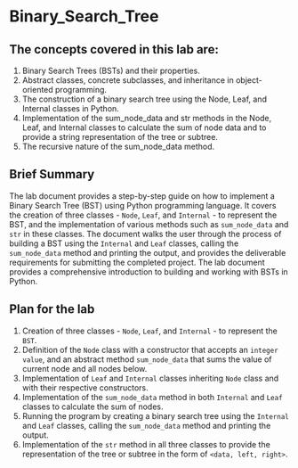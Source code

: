 # Binary_Search_Tree

## The concepts covered in this lab are:

1. Binary Search Trees (BSTs) and their properties.
2. Abstract classes, concrete subclasses, and inheritance in object-oriented programming.
3. The construction of a binary search tree using the Node, Leaf, and Internal classes in Python.
4. Implementation of the sum_node_data and str methods in the Node, Leaf, and Internal classes to calculate the sum of node data and to provide a string representation of the tree or subtree.
5. The recursive nature of the sum_node_data method.

## Brief Summary
The lab document provides a step-by-step guide on how to implement a Binary Search Tree (BST) using Python programming language. It covers the creation of three classes - `Node`, `Leaf`, and `Internal` - to represent the BST, and the implementation of various methods such as `sum_node_data` and `str` in these classes. The document walks the user through the process of building a BST using the `Internal` and `Leaf` classes, calling the `sum_node_data` method and printing the output, and provides the deliverable requirements for submitting the completed project. The lab document provides a comprehensive introduction to building and working with BSTs in Python.

## Plan for the lab
1. Creation of three classes - `Node`, `Leaf`, and `Internal` - to represent the `BST`.
2. Definition of the `Node` class with a constructor that accepts an `integer value`, and an abstract method `sum_node_data` that sums the value of current node and all nodes below.
3. Implementation of `Leaf` and `Internal` classes inheriting `Node` class and with their respective constructors.
4. Implementation of the `sum_node_data` method in both `Internal` and `Leaf` classes to calculate the sum of nodes.
5. Running the program by creating a binary search tree using the `Internal` and `Leaf` classes, calling the `sum_node_data` method and printing the output.
6. Implementation of the `str` method in all three classes to provide the representation of the tree or subtree in the form of `<data, left, right>`.
